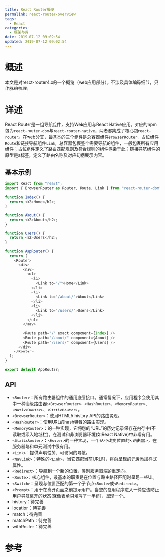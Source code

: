 ```yaml
---
title: React Router概览
permalink: react-router-overview
tags:
  - React
categories:
  - 框架与库
date: 2019-07-12 09:02:54
updated: 2019-07-12 09:02:54
---
```


# 概述
本文是对react-router4.x的一个概览（web应用部分），不涉及具体编码细节，只作脉络梳理。
<!-- more -->

# 详述
React Router是一组导航组件，支持Web应用与React Native应用。对应的npm包为`react-router-dom`与`react-router-native`，两者都集成了核心包`react-router`。在web分支，最基本的三个组件是总容器组件`BrowserRouter`、占位组件`Route`和链接导航组件`Link`，总容器包裹整个需要导航的组件，一般包裹所有应用组件；占位组件定义了路由匹配规则及符合规则的组件渲染于此；链接导航组件的原型是a标签，定义了路由名称及对应句柄展示内容。

## 基本示例
```js
import React from "react";
import { BrowserRouter as Router, Route, Link } from "react-router-dom";

function Index() {
  return <h2>Home</h2>;
}

function About() {
  return <h2>About</h2>;
}

function Users() {
  return <h2>Users</h2>;
}

function AppRouter() {
  return (
    <Router>
      <div>
        <nav>
          <ul>
            <li>
              <Link to="/">Home</Link>
            </li>
            <li>
              <Link to="/about/">About</Link>
            </li>
            <li>
              <Link to="/users/">Users</Link>
            </li>
          </ul>
        </nav>

        <Route path="/" exact component={Index} />
        <Route path="/about/" component={About} />
        <Route path="/users/" component={Users} />
      </div>
    </Router>
  );
}

export default AppRouter;

```
## API
- `<Router>`：所有路由器组件的通用底层接口。通常情况下，应用程序会使用其中一种高级路由器:`<BrowserRouter>、<HashRouter>、<MemoryRouter>、<NativeRouter>、<StaticRouter>`。
- `<BrowserRouter>`：使用HTML5 history API的路由实现。
- `<HashRouter>`：使用URL的hash特性的路由实现。
- `<MemoryRouter>`：<Router>的一种实现，它将您的“URL”的历史记录保存在内存中(不读取或写入地址栏)。在测试和非浏览器环境(如React Native)中非常有用。
- `<StaticRouter>`：`<Router>`的一种实现，一个从不改变位置的<路由器>，在服务器端和单元测试中很有用。
- `<Link>`：提供声明性的、可访问的导航。
- `<NavLink>`：特殊的`<Link>`，当它匹配当前URL时，将向呈现的元素添加样式属性。
- `<Redirect>`：导航到一个新的位置，类别服务器端的重定向。
- `<Route>`：核心组件，最基本的职责是在位置与路由路径匹配时呈现一些UI。
- `<Switch>`：呈现与位置匹配的第一个子节点`<Route>`或`<Redirect>`。
- `<Prompt>`：用于在离开页面之前提示用户。当您的应用程序进入一种应该防止用户导航离开的状态(就像表单只填写了一半)时，呈现一个<Prompt>。
- history：待完善
- location：待完善
- match：待完善
- matchPath：待完善
- withRouter：待完善
# 参考
